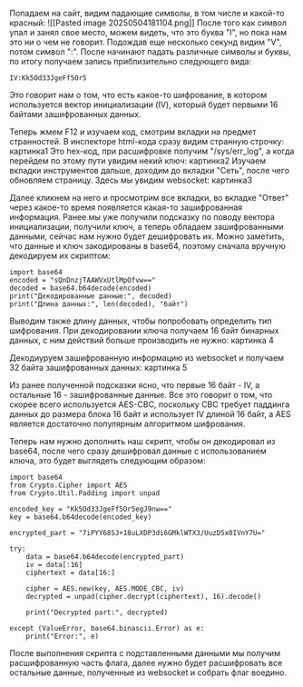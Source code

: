 Попадаем на сайт, видим падающие символы, в том числе и какой-то красный:
![[Pasted image 20250504181104.png]]
После того как символ упал и занял свое место, можем видеть, что это буква "I", но пока нам это ни о чем не говорит. Подождав еще несколько секунд видим "V", потом символ ":". После начинают падать различные символы и буквы, по итогу получаем запись приблизительно следующего вида:
```
IV:Kk5Od33JgeFf5Or5
```
Это говорит нам о том, что есть какое-то шифрование, в котором используется вектор инициализации (IV), который будет первыми 16 байтами зашифрованных данных.

Теперь жмем F12 и изучаем код, смотрим вкладки на предмет странностей. В инспекторе html-кода сразу видим странную строчку:
картинка1 
Это hex-код, при расшифровке получим "/sys/err_log", а когда перейдем по этому пути увидим некий ключ:
картинка2
Изучаем вкладки инструментов дальше, доходим до вкладки "Сеть", после чего обновляем страницу. Здесь мы увидим websocket:
картинка3

Далее кликнем на него и просмотрим все вкладки, во вкладке "Ответ" через какое-то время появляется какая-то зашифрованная информация. Ранее мы уже получили подсказку по поводу вектора инициализации, получили ключ, а теперь обладаем зашифрованными данными, сейчас нам нужно будет дешифровать их. Можно заметить, что данные и ключ закодированы в base64, поэтому сначала вручную декодируем их скриптом:
```
import base64
encoded = "sQnDnzjTAAWVxUtlMpOfvw=="  
decoded = base64.b64decode(encoded)
print("Декодированные данные:", decoded)
print("Длина данных:", len(decoded), "байт")
```
Выводим также длину данных, чтобы попробовать определить тип шифрования. При декодировании ключа получаем 16 байт бинарных данных, с ним действий больше производить не нужно:
картинка 4

Декодиуруем зашифрованную информацию из websocket и получаем 32 байта зашифрованных данных:
картинка 5

Из ранее полученной подсказки ясно, что первые 16 байт - IV, а остальные 16 - зашифрованные данные. Все это говорит о том, что скорее всего используется AES-CBC, поскольку CBC требует паддинга данных до размера блока 16 байт и использует IV длиной 16 байт, а AES является достаточно популярным алгоритмом шифрования. 

Теперь нам нужно дополнить наш скрипт, чтобы он декодировал из base64, после чего сразу дешифровал данные с использованием ключа, это будет выглядеть следующим образом:
```
import base64
from Crypto.Cipher import AES
from Crypto.Util.Padding import unpad

encoded_key = "Kk5Od33JgeFf5Or5egJ9nw=="
key = base64.b64decode(encoded_key)

encrypted_part = "7iPYY68SJ+18uLXDP3di6GMklWTX3/UuzD5x0IVnY7U="

try:
    data = base64.b64decode(encrypted_part)
    iv = data[:16]
    ciphertext = data[16:]
    
    cipher = AES.new(key, AES.MODE_CBC, iv)
    decrypted = unpad(cipher.decrypt(ciphertext), 16).decode()
    
    print("Decrypted part:", decrypted)

except (ValueError, base64.binascii.Error) as e:
    print("Error:", e)
```

После выполнения скрипта с подставленными данными мы получим расшифрованную часть флага, далее нужно будет расшифровать все остальные данные, полученные из websocket и собрать флаг воедино.
